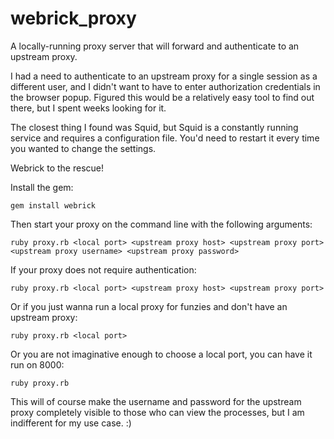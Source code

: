 # webrick_proxy
A locally-running proxy server that will forward and authenticate to an upstream proxy.

I had a need to authenticate to an upstream proxy for a single session as a different user, and I didn't want to have to enter authorization credentials in the browser popup.  Figured this would be a relatively easy tool to find out there, but I spent weeks looking for it.

The closest thing I found was Squid, but Squid is a constantly running service and requires a configuration file.  You'd need to restart it every time you wanted to change the settings.

Webrick to the rescue!

Install the gem:

```
gem install webrick
```

Then start your proxy on the command line with the following arguments:

```
ruby proxy.rb <local port> <upstream proxy host> <upstream proxy port> <upstream proxy username> <upstream proxy password>
```

If your proxy does not require authentication:
```
ruby proxy.rb <local port> <upstream proxy host> <upstream proxy port>
```

Or if you just wanna run a local proxy for funzies and don't have an upstream proxy:
```
ruby proxy.rb <local port>
```

Or you are not imaginative enough to choose a local port, you can have it run on 8000:
```
ruby proxy.rb
```

This will of course make the username and password for the upstream proxy completely visible to those who can view the processes, but I am indifferent for my use case. :)
